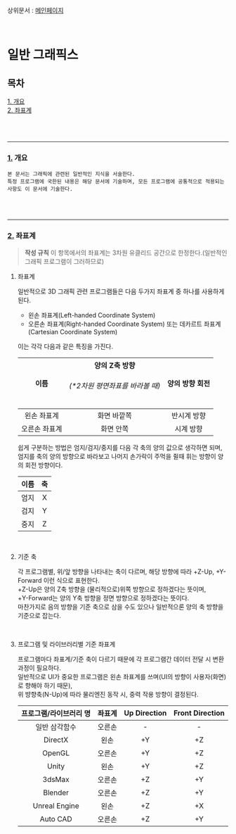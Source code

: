 상위문서 : [메인페이지](./README.md)<br>

<br>

일반 그래픽스
=============

## 목차
[1. 개요](#1-개요)<br>
[2. 좌표계](#2-좌표계)<br>



<br><br>
- - -

### **[1.](#목차) 개요**

    본 문서는 그래픽에 관련된 일반적인 지식을 서술한다.
    특정 프로그램에 국한된 내용은 해당 문서에 기술하며, 모든 프로그램에 공통적으로 적용되는 사항도 이 문서에 기술한다.

<br><br>
- - -

### **[2.](#목차) 좌표계**

> **작성 규칙**
> 이 항목에서의 좌표계는 3차원 유클리드 공간으로 한정한다.(일반적인 그래픽 프로그램이 그러하므로)


1. 좌표계

    일반적으로 3D 그래픽 관련 프로그램들은 다음 두가지 좌표계 중 하나를 사용하게 된다.

    * 왼손 좌표계(Left-handed Coordinate System)
    * 오른손 좌표계(Right-handed Coordinate System) 또는 데카르트 좌표계(Cartesian Coordinate System)

    이는 각각 다음과 같은 특징을 가진다.

    |이름|양의 Z축 방향<h6>(*2차원 평면좌표를 바라볼 때)</h6>|양의 방향 회전|
    |:---:|:---:|:---:|
    |왼손 좌표계|화면 바깥쪽|반시계 방향|
    |오른손 좌표계|화면 안쪽|시계 방향|

    쉽게 구분하는 방법은 엄지/검지/중지를 다음 각 축의 양의 값으로 생각하면 되며,<br>
    엄지를 축의 양의 방향으로 바라보고 나머지 손가락이 주먹을 쥘때 휘는 방향이 양의 회전 방향이다.

    |이름|축|
    |:---:|:---:|
    |엄지|X|
    |검지|Y|
    |중지|Z|


<br>

2. 기준 축

    각 프로그램별, 위/앞 방향을 나타내는 축이 다르며, 해당 방향에 따라 +Z-Up, +Y-Forward 이런 식으로 표현한다.<br>
    +Z-Up은 양의 Z축 방향을 (물리적으로)위쪽 방향으로 정하겠다는 뜻이며,<br>+Y-Forward는 양의 Y축 방향을 정면 방향으로  정하겠다는 뜻이다.<br>
    마찬가지로 음의 방향을 기준 축으로 삼을 수도 있으나 일반적으론 양의 축 방향을 기준으로 잡는다.


<br>

3. 프로그램 및 라이브러리별 기준 좌표계

    프로그램마다 좌표계/기준 축이 다르기 때문에 각 프로그램간 데이터 전달 시 변환과정이 필요하다.<br>
    일반적으로 UI가 중요한 프로그램은 왼손 좌표계를 쓰며(UI의 방향이 사용자(화면)로 향해야 하기 때문),<br>
    위 뱡향축(N-Up)에 따라 물리엔진 동작 시, 중력 작용 방향이 결정된다.

    |프로그램/라이브러리 명|좌표계|Up Direction|Front Direction|
    |:---:|:---:|:---:|:---:|
    |일반 삼각함수|오른손|-|-|
    |DirectX|왼손|+Y|+Z|
    |OpenGL|오른손|+Y|+Z|
    |Unity|왼손|+Y|+Z|
    |3dsMax|오른손|+Z|+Y|
    |Blender|오른손|+Z|+Y|
    |Unreal Engine|왼손|+Z|+X|
    |Auto CAD|오른손|+Z|+Y|